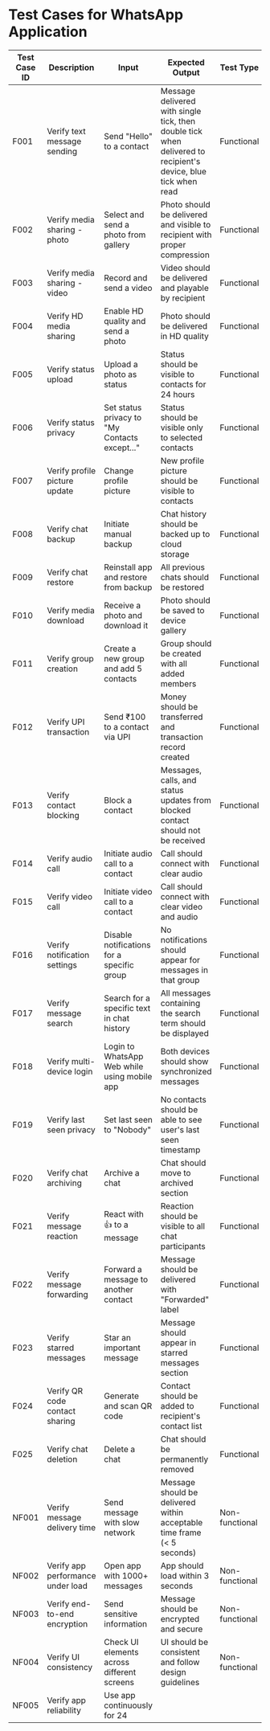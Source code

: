 # Test Cases for WhatsApp Application

| Test Case ID | Description | Input | Expected Output | Test Type |
|--------------|-------------|-------|-----------------|-----------|
| F001 | Verify text message sending | Send "Hello" to a contact | Message delivered with single tick, then double tick when delivered to recipient's device, blue tick when read | Functional |
| F002 | Verify media sharing - photo | Select and send a photo from gallery | Photo should be delivered and visible to recipient with proper compression | Functional |
| F003 | Verify media sharing - video | Record and send a video | Video should be delivered and playable by recipient | Functional |
| F004 | Verify HD media sharing | Enable HD quality and send a photo | Photo should be delivered in HD quality | Functional |
| F005 | Verify status upload | Upload a photo as status | Status should be visible to contacts for 24 hours | Functional |
| F006 | Verify status privacy | Set status privacy to "My Contacts except..." | Status should be visible only to selected contacts | Functional |
| F007 | Verify profile picture update | Change profile picture | New profile picture should be visible to contacts | Functional |
| F008 | Verify chat backup | Initiate manual backup | Chat history should be backed up to cloud storage | Functional |
| F009 | Verify chat restore | Reinstall app and restore from backup | All previous chats should be restored | Functional |
| F010 | Verify media download | Receive a photo and download it | Photo should be saved to device gallery | Functional |
| F011 | Verify group creation | Create a new group and add 5 contacts | Group should be created with all added members | Functional |
| F012 | Verify UPI transaction | Send ₹100 to a contact via UPI | Money should be transferred and transaction record created | Functional |
| F013 | Verify contact blocking | Block a contact | Messages, calls, and status updates from blocked contact should not be received | Functional |
| F014 | Verify audio call | Initiate audio call to a contact | Call should connect with clear audio | Functional |
| F015 | Verify video call | Initiate video call to a contact | Call should connect with clear video and audio | Functional |
| F016 | Verify notification settings | Disable notifications for a specific group | No notifications should appear for messages in that group | Functional |
| F017 | Verify message search | Search for a specific text in chat history | All messages containing the search term should be displayed | Functional |
| F018 | Verify multi-device login | Login to WhatsApp Web while using mobile app | Both devices should show synchronized messages | Functional |
| F019 | Verify last seen privacy | Set last seen to "Nobody" | No contacts should be able to see user's last seen timestamp | Functional |
| F020 | Verify chat archiving | Archive a chat | Chat should move to archived section | Functional |
| F021 | Verify message reaction | React with 👍 to a message | Reaction should be visible to all chat participants | Functional |
| F022 | Verify message forwarding | Forward a message to another contact | Message should be delivered with "Forwarded" label | Functional |
| F023 | Verify starred messages | Star an important message | Message should appear in starred messages section | Functional |
| F024 | Verify QR code contact sharing | Generate and scan QR code | Contact should be added to recipient's contact list | Functional |
| F025 | Verify chat deletion | Delete a chat | Chat should be permanently removed | Functional |
| NF001 | Verify message delivery time | Send message with slow network | Message should be delivered within acceptable time frame (< 5 seconds) | Non-functional |
| NF002 | Verify app performance under load | Open app with 1000+ messages | App should load within 3 seconds | Non-functional |
| NF003 | Verify end-to-end encryption | Send sensitive information | Message should be encrypted and secure | Non-functional |
| NF004 | Verify UI consistency | Check UI elements across different screens | UI should be consistent and follow design guidelines | Non-functional |
| NF005 | Verify app reliability | Use app continuously for 24